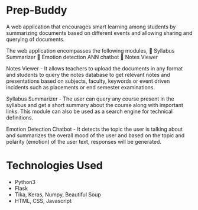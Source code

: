 # Prep-Buddy
A web application that encourages smart learning among students by summarizing documents based on different events and allowing sharing and querying of documents.

The web application encompasses the following modules,
	Syllabus Summarizer
	Emotion detection ANN chatbot
	Notes Viewer

Notes Viewer - It allows teachers to upload the documents in any format and students to query the notes database to get relevant notes and presentations based on subjects, faculty, keywords or event driven incidents such as placements or end semester examinations. 

Syllabus Summarizer - The user can query any course present in the syllabus and get a short summary about the course along with important links. This module can also be used as a search engine for technical definitions.

Emotion Detection Chatbot -  It detects the topic the user is talking about and summarizes the overall mood of the user and based on the topic and polarity (emotion) of the user text, responses will be generated.

# Technologies Used
* Python3
* Flask
* Tika, Keras, Numpy, Beautiful Soup
* HTML, CSS, Javascript
